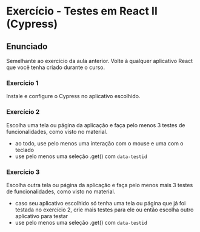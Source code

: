 # Exercício - Testes em React II (Cypress)

## Enunciado

Semelhante ao exercício da aula anterior.
Volte à qualquer aplicativo React que você tenha criado durante o curso.

### Exercício 1

Instale e configure o Cypress no aplicativo escolhido.

### Exercício 2

Escolha uma tela ou página da aplicação e faça pelo menos 3 testes de funcionalidades, como visto no material.
- ao todo, use pelo menos uma interação com o mouse e uma com o teclado
- use pelo menos uma seleção .get() com ```data-testid```

### Exercício 3

Escolha outra tela ou página da aplicação e faça pelo menos mais 3 testes de funcionalidades, como visto no material.
- caso seu aplicativo escolhido só tenha uma tela ou página que já foi testada no exercício 2, crie mais testes para ele ou então escolha outro aplicativo para testar
- use pelo menos uma seleção .get() com ```data-testid```
